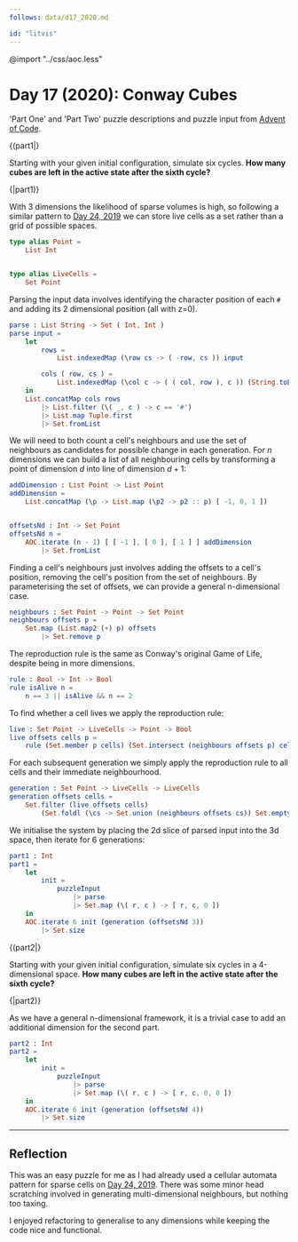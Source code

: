 ```yaml
---
follows: data/d17_2020.md

id: "litvis"
---
```


@import "../css/aoc.less"

# Day 17 (2020): Conway Cubes

'Part One' and 'Part Two' puzzle descriptions and puzzle input from [Advent of Code](https://adventofcode.com/2020/day/17).

{(part1|}

Starting with your given initial configuration, simulate six cycles. **How many cubes are left in the active state after the sixth cycle?**

{|part1)}

With 3 dimensions the likelihood of sparse volumes is high, so following a similar pattern to [Day 24, 2019](../2019/d24_2019.md) we can store live cells as a set rather than a grid of possible spaces.

```elm {l}
type alias Point =
    List Int


type alias LiveCells =
    Set Point
```

Parsing the input data involves identifying the character position of each `#` and adding its 2 dimensional position (all with z=0).

```elm {l}
parse : List String -> Set ( Int, Int )
parse input =
    let
        rows =
            List.indexedMap (\row cs -> ( -row, cs )) input

        cols ( row, cs ) =
            List.indexedMap (\col c -> ( ( col, row ), c )) (String.toList cs)
    in
    List.concatMap cols rows
        |> List.filter (\( _, c ) -> c == '#')
        |> List.map Tuple.first
        |> Set.fromList
```

We will need to both count a cell's neighbours and use the set of neighbours as candidates for possible change in each generation. For $n$ dimensions we can build a list of all neighbouring cells by transforming a point of dimension $d$ into line of dimension $d+1$:

```elm {l}
addDimension : List Point -> List Point
addDimension =
    List.concatMap (\p -> List.map (\p2 -> p2 :: p) [ -1, 0, 1 ])


offsetsNd : Int -> Set Point
offsetsNd n =
    AOC.iterate (n - 1) [ [ -1 ], [ 0 ], [ 1 ] ] addDimension
        |> Set.fromList
```

Finding a cell's neighbours just involves adding the offsets to a cell's position, removing the cell's position from the set of neighbours. By parameterising the set of offsets, we can provide a general n-dimensional case.

```elm {l}
neighbours : Set Point -> Point -> Set Point
neighbours offsets p =
    Set.map (List.map2 (+) p) offsets
        |> Set.remove p
```

The reproduction rule is the same as Conway's original Game of Life, despite being in more dimensions.

```elm {l}
rule : Bool -> Int -> Bool
rule isAlive n =
    n == 3 || isAlive && n == 2
```

To find whether a cell lives we apply the reproduction rule:

```elm {l}
live : Set Point -> LiveCells -> Point -> Bool
live offsets cells p =
    rule (Set.member p cells) (Set.intersect (neighbours offsets p) cells |> Set.size)
```

For each subsequent generation we simply apply the reproduction rule to all cells and their immediate neighbourhood.

```elm {l}
generation : Set Point -> LiveCells -> LiveCells
generation offsets cells =
    Set.filter (live offsets cells)
        (Set.foldl (\cs -> Set.union (neighbours offsets cs)) Set.empty cells)
```

We initialise the system by placing the 2d slice of parsed input into the 3d space, then iterate for 6 generations:

```elm {l r}
part1 : Int
part1 =
    let
        init =
            puzzleInput
                |> parse
                |> Set.map (\( r, c ) -> [ r, c, 0 ])
    in
    AOC.iterate 6 init (generation (offsetsNd 3))
        |> Set.size
```

{(part2|}

Starting with your given initial configuration, simulate six cycles in a 4-dimensional space. **How many cubes are left in the active state after the sixth cycle?**

{|part2)}

As we have a general n-dimensional framework, it is a trivial case to add an additional dimension for the second part.

```elm {l r}
part2 : Int
part2 =
    let
        init =
            puzzleInput
                |> parse
                |> Set.map (\( r, c ) -> [ r, c, 0, 0 ])
    in
    AOC.iterate 6 init (generation (offsetsNd 4))
        |> Set.size
```

---

## Reflection

This was an easy puzzle for me as I had already used a cellular automata pattern for sparse cells on [Day 24, 2019](../2019/d24_2019.md). There was some minor head scratching involved in generating multi-dimensional neighbours, but nothing too taxing.

I enjoyed refactoring to generalise to any dimensions while keeping the code nice and functional.
